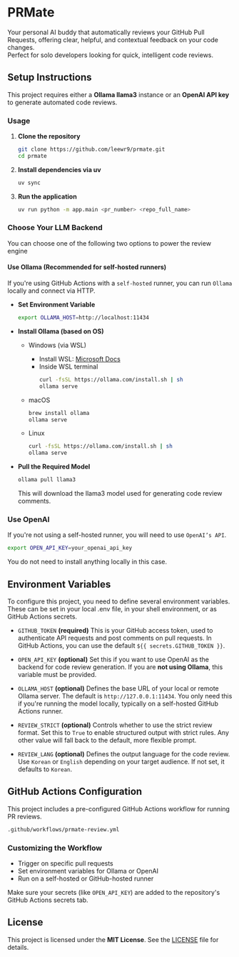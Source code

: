 # PRMate

Your personal AI buddy that automatically reviews your GitHub Pull Requests, offering clear, helpful, and contextual feedback on your code changes.  
Perfect for solo developers looking for quick, intelligent code reviews.


## Setup Instructions
This project requires either a **Ollama llama3** instance or an **OpenAI API key** to generate automated code reviews.

### Usage
1. **Clone the repository**
    ```bash
    git clone https://github.com/leewr9/prmate.git
    cd prmate
    ```

2. **Install dependencies via uv**
    ```bash
    uv sync
    ```

3. **Run the application**
    ```bash
    uv run python -m app.main <pr_number> <repo_full_name>
    ```

### Choose Your LLM Backend
You can choose one of the following two options to power the review engine

#### Use Ollama (Recommended for self-hosted runners)
If you're using GitHub Actions with a `self-hosted` runner, you can run `Ollama` locally and connect via HTTP.

- **Set Environment Variable**
    ```bash
    export OLLAMA_HOST=http://localhost:11434
    ```

- **Install Ollama (based on OS)**
    - Windows (via WSL)
        - Install WSL: [Microsoft Docs](https://learn.microsoft.com/en-us/windows/wsl/install)
        - Inside WSL terminal
            ```bash
            curl -fsSL https://ollama.com/install.sh | sh
            ollama serve
            ```

    - macOS
        ```bash
        brew install ollama
        ollama serve
        ```

    - Linux
        ```bash
        curl -fsSL https://ollama.com/install.sh | sh
        ollama serve
        ```
- **Pull the Required Model**
    ```bash
    ollama pull llama3
    ```
    This will download the llama3 model used for generating code review comments.

### Use OpenAI
If you're not using a self-hosted runner, you will need to use `OpenAI’s API`.

```bash
export OPEN_API_KEY=your_openai_api_key
```
You do not need to install anything locally in this case.


## Environment Variables
To configure this project, you need to define several environment variables. These can be set in your local .env file, in your shell environment, or as GitHub Actions secrets.

- `GITHUB_TOKEN` **(required)**
This is your GitHub access token, used to authenticate API requests and post comments on pull requests.
In GitHub Actions, you can use the default `${{ secrets.GITHUB_TOKEN }}`.

- `OPEN_API_KEY` **(optional)**
Set this if you want to use OpenAI as the backend for code review generation.
If you are **not using Ollama**, this variable must be provided.

- `OLLAMA_HOST` **(optional)**
Defines the base URL of your local or remote Ollama server.
The default is `http://127.0.0.1:11434`.
You only need this if you're running the model locally, typically on a self-hosted GitHub Actions runner.

- `REVIEW_STRICT` **(optional)**
Controls whether to use the strict review format.
Set this to `True` to enable structured output with strict rules.
Any other value will fall back to the default, more flexible prompt.

- `REVIEW_LANG` **(optional)**
Defines the output language for the code review.
Use `Korean` or `English` depending on your target audience.
If not set, it defaults to `Korean`.


## GitHub Actions Configuration
This project includes a pre-configured GitHub Actions workflow for running PR reviews.

```bash
.github/workflows/prmate-review.yml   
```

### Customizing the Workflow
- Trigger on specific pull requests
- Set environment variables for Ollama or OpenAI
- Run on a self-hosted or GitHub-hosted runner

Make sure your secrets (like `OPEN_API_KEY`) are added to the repository's GitHub Actions secrets tab.


## License  
This project is licensed under the **MIT License**. See the [LICENSE](LICENSE) file for details.  
